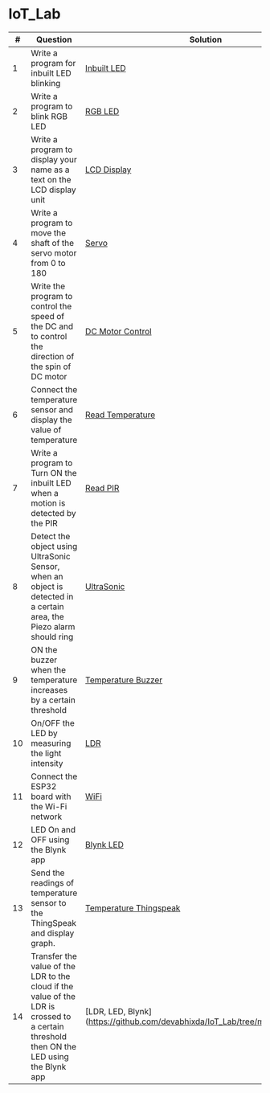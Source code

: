# IoT_Lab

| # | Question | Solution |
|---| -------- | -------- |
| 1 | Write a program for inbuilt LED blinking | [Inbuilt LED](https://github.com/devabhixda/IoT_Lab/tree/master/Inbuilt_Led) |
| 2 | Write a program to blink RGB LED | [RGB LED](https://github.com/devabhixda/IoT_Lab/tree/master/RGB_Led) |
| 3 | Write a program to display your name as a text on the LCD display unit | [LCD Display](https://github.com/devabhixda/IoT_Lab/tree/master/LCD_Display) |
| 4 | Write a program to move the shaft of the servo motor from 0 to 180  | [Servo](https://github.com/devabhixda/IoT_Lab/tree/master/Servo) |
| 5 | Write the program to control the speed of the DC and to control the direction of the spin of DC motor | [DC Motor Control](https://github.com/devabhixda/IoT_Lab/tree/master/DC_Motor) |
| 6 | Connect the temperature sensor and display the value of temperature  | [Read Temperature](https://github.com/devabhixda/IoT_Lab/tree/master/Temperature) |
| 7 | Write a program to Turn ON the inbuilt LED when a motion is detected by the PIR | [Read PIR](https://github.com/devabhixda/IoT_Lab/tree/master/Pir) |
| 8 | Detect the object using UltraSonic Sensor, when an object is detected in a certain area, the Piezo alarm should ring | [UltraSonic](https://github.com/devabhixda/IoT_Lab/tree/master/UltraSonic) |
| 9 | ON the buzzer when the temperature increases by a certain threshold | [Temperature Buzzer](https://github.com/devabhixda/IoT_Lab/tree/master/TempBuzz) |
| 10 | On/OFF the LED by measuring the light intensity | [LDR](https://github.com/devabhixda/IoT_Lab/tree/master/Ldr) |
| 11 | Connect the ESP32 board with the Wi-Fi network | [WiFi](https://github.com/devabhixda/IoT_Lab/tree/master/WiFi) |
| 12 | LED On and OFF using the Blynk app | [Blynk LED](https://github.com/devabhixda/IoT_Lab/tree/master/WiFi_Blynk) |
| 13 | Send the readings of temperature sensor to the ThingSpeak and display graph. | [Temperature Thingspeak](https://github.com/devabhixda/IoT_Lab/tree/master/Temp_thingspeak) |
| 14 | Transfer the value of the LDR to the cloud if the value of the LDR is crossed to a certain threshold then ON the LED using the Blynk app | [LDR, LED, Blynk] (https://github.com/devabhixda/IoT_Lab/tree/master/Node_Ldr) |
